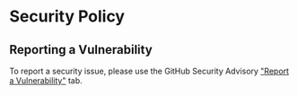# Security Policy

## Reporting a Vulnerability

To report a security issue, please use the GitHub Security Advisory ["Report a Vulnerability"](https://github.com/P3HPC/code-base-investigator/security/advisories/new) tab.
